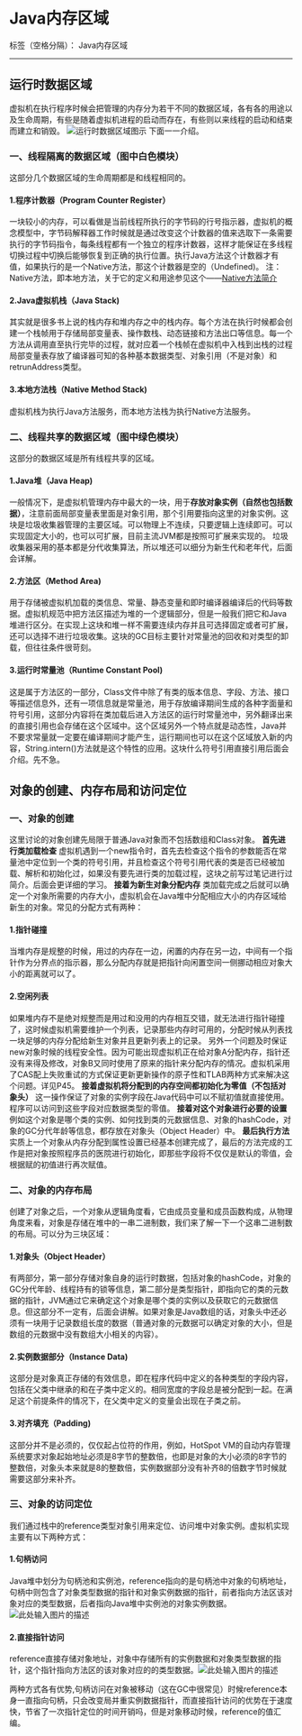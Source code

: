 ﻿# Java内存区域

标签（空格分隔）： Java内存区域     

---
## **运行时数据区域**

虚拟机在执行程序时候会把管理的内存分为若干不同的数据区域，各有各的用途以及生命周期，有些是随着虚拟机进程的启动而存在，有些则以来线程的启动和结束而建立和销毁。
![运行时数据区域图示][1]
下面一一介绍。
### **一、线程隔离的数据区域（图中白色模块）**
这部分几个数据区域的生命周期都是和线程相同的。
#### 1.程序计数器（Program Counter Register）
一块较小的内存，可以看做是当前线程所执行的字节码的行号指示器，虚拟机的概念模型中，字节码解释器工作时候就是通过改变这个计数器的值来选取下一条需要执行的字节码指令，每条线程都有一个独立的程序计数器，这样才能保证在多线程切换过程中切换后能够恢复到正确的执行位置。执行Java方法这个计数器才有值，如果执行的是一个Native方法，那这个计数器是空的（Undefined)。
注：Native方法，即本地方法，关于它的定义和用途参见这个——[Native方法简介][2]
#### 2.Java虚拟机栈（Java Stack)
其实就是很多书上说的栈内存和堆内存之中的栈内存。每个方法在执行时候都会创建一个栈帧用于存储局部变量表、操作数栈、动态链接和方法出口等信息。每一个方法从调用直至执行完毕的过程，就对应着一个栈帧在虚拟机中入栈到出栈的过程
局部变量表存放了编译器可知的各种基本数据类型、对象引用（不是对象）和retrunAddress类型。
#### 3.本地方法栈（Native Method Stack)
虚拟机栈为执行Java方法服务，而本地方法栈为执行Native方法服务。
### 二、线程共享的数据区域（图中绿色模块）
这部分的数据区域是所有线程共享的区域。
#### 1.Java堆（Java Heap)
一般情况下，是虚拟机管理内存中最大的一块，用于**存放对象实例（自然也包括数据）**，注意前面局部变量表里面是对象引用，那个引用要指向这里的对象实例。这块是垃圾收集器管理的主要区域。可以物理上不连续，只要逻辑上连续即可。可以实现固定大小的，也可以可扩展，目前主流JVM都是按照可扩展来实现的。
垃圾收集器采用的基本都是分代收集算法，所以堆还可以细分为新生代和老年代，后面会详解。
#### 2.方法区（Method Area)
用于存储被虚拟机加载的类信息、常量、静态变量和即时编译器编译后的代码等数据。虚拟机规范中把方法区描述为堆的一个逻辑部分，但是一般我们把它和Java堆进行区分。在实现上这块和堆一样不需要连续内存并且可选择固定或者可扩展，还可以选择不进行垃圾收集。这块的GC目标主要针对常量池的回收和对类型的卸载，但往往条件很苛刻。
#### 3.运行时常量池（Runtime Constant Pool)
这是属于方法区的一部分，Class文件中除了有类的版本信息、字段、方法、接口等描述信息外，还有一项信息就是常量池，用于存放编译期间生成的各种字面量和符号引用，这部分内容将在类加载后进入方法区的运行时常量池中，另外翻译出来的直接引用也会存储在这个区域中。这个区域另外一个特点就是动态性，Java并不要求常量就一定要在编译期间才能产生，运行期间也可以在这个区域放入新的内容，String.intern()方法就是这个特性的应用。这块什么符号引用直接引用后面会介绍。先不急。
## **对象的创建、内存布局和访问定位**
### 一、对象的创建
这里讨论的对象创建先局限于普通Java对象而不包括数组和Class对象。
**首先进行类加载检查**
虚拟机遇到一个new指令时，首先去检查这个指令的参数能否在常量池中定位到一个类的符号引用，并且检查这个符号引用代表的类是否已经被加载、解析和初始化过，如果没有要先进行类的加载过程，这块之前写过笔记进行过简介。后面会更详细的学习。
**接着为新生对象分配内存**
类加载完成之后就可以确定一个对象所需要的内存大小，虚拟机会在Java堆中分配相应大小的内存区域给新生的对象。常见的分配方式有两种：
#### 1.指针碰撞
当堆内存是规整的时候，用过的内存在一边，闲置的内存在另一边，中间有一个指针作为分界点的指示器，那么分配内存就是把指针向闲置空间一侧挪动相应对象大小的距离就可以了。
#### 2.空闲列表
如果堆内存不是绝对规整而是用过和没用的内存相互交错，就无法进行指针碰撞了，这时候虚拟机需要维护一个列表，记录那些内存时可用的，分配时候从列表找一块足够的内存分配给新生对象并且更新列表上的记录。
另外一个问题及时保证new对象时候的线程安全性。因为可能出现虚拟机正在给对象A分配内存，指针还没有来得及修改，对象B又同时使用了原来的指针来分配内存的情况。虚拟机采用了CAS配上失败重试的方式保证更新更新操作的原子性和TLAB两种方式来解决这个问题。详见P45。
**接着虚拟机将分配到的内存空间都初始化为零值（不包括对象头）**
这一操作保证了对象的实例字段在Java代码中可以不赋初值就直接使用。程序可以访问到这些字段对应数据类型的零值。
**接着对这个对象进行必要的设置**
例如这个对象是哪个类的实例、如何找到类的元数据信息、对象的hashCode，对象的GC分代年龄等信息，都存放在对象头（Object Header）中。
**最后执行<init>方法**
实质上一个对象从内存分配到属性设置已经基本创建完成了，最后的<init>方法完成的工作是把对象按照程序员的医院进行初始化，即那些字段将不仅仅是默认的零值，会根据赋的初值进行再次赋值。
### 二、对象的内存布局
创建了对象之后，一个对象从逻辑角度看，它由成员变量和成员函数构成，从物理角度来看，对象是存储在堆中的一串二进制数，我们来了解一下一个这串二进制数的布局。可以分为三块区域：
#### 1.对象头（Object Header）
有两部分，第一部分存储对象自身的运行时数据，包括对象的hashCode，对象的GC分代年龄、线程持有的锁等信息，第二部分是类型指针，即指向它的类的元数据的指针，JVM通过它来确定这个对象是哪个类的实例以及获取它的元数据信息。但这部分不一定有，后面会讲解。如果对象是Java数组的话，对象头中还必须有一块用于记录数组长度的数据（普通对象的元数据可以确定对象的大小，但是数组的元数据中没有数组大小相关的内容）。
#### 2.实例数据部分（Instance Data)
这部分是对象真正存储的有效信息，即在程序代码中定义的各种类型的字段内容，包括在父类中继承的和在子类中定义的。相同宽度的字段总是被分配到一起。在满足这个前提条件的情况下，在父类中定义的变量会出现在子类之前。
#### 3.对齐填充（Padding)
这部分并不是必须的，仅仅起占位符的作用，例如，HotSpot VM的自动内存管理系统要求对象起始地址必须是8字节的整数倍，也即是对象的大小必须的8字节的整数倍，对象头本来就是8的整数倍，实例数据部分没有补齐8的倍数字节时候就需要这部分来补齐。
### 三、对象的访问定位
我们通过栈中的reference类型对象引用来定位、访问堆中对象实例。虚拟机实现主要有以下两种方式：
#### 1.句柄访问
Java堆中划分为句柄池和实例池，reference指向的是句柄池中对象的句柄地址，句柄中则包含了对象类型数据的指针和对象实例数据的指针，前者指向方法区该对象对应的类型数据，后者指向Java堆中实例池的对象实例数据。![此处输入图片的描述][3]
#### 2.直接指针访问
reference直接存储对象地址，对象中存储所有的实例数据和对象类型数据的指针，这个指针指向方法区的该对象对应的的类型数据。![此处输入图片的描述][4]

两种方式各有优势,句柄访问在对象被移动（这在GC中很常见）时候reference本身一直指向句柄，只会改变局并重实例数据指针，而直接指针访问的优势在于速度快，节省了一次指针定位的时间开销吗，但是对象移动时候，reference的值汇编。

  [1]: http://images.blogjava.net/blogjava_net/nkjava/jvmstructure.png
  [2]: https://zhidao.baidu.com/question/373430965404002844.html
  [3]: https://upload-images.jianshu.io/upload_images/2510824-4585f4452832b911.png?imageMogr2/auto-orient/
  [4]: https://upload-images.jianshu.io/upload_images/2510824-c24d5137f15387e6.png?imageMogr2/auto-orient/
